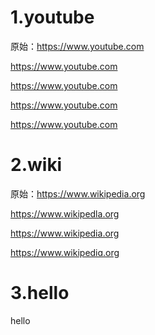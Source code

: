 # 1.youtube

原始：https://www.youtube.com

https://www.youtube.сom

https://www.youtube.ϲom

https://www.youtube.cоm

https://www.youtube.cοm



# 2.wiki

原始：https://www.wikipedia.org

https://www.wikipedla.org

https://www.wikipediа.org

https://www.wikipediɑ.org


# 3.hello
‍‍‍‍‍‍‍‍‍‌‌‍‍‍‍‌‍‍‍‍‍‍‍‍‍‌‌‍‍‍‍‌‍‍‍‍‍‍‍‍‍‌‌‍‍‍‍‌‍‍‍‍‍‍‍‍‍‌‌‍‍‍‍‌‍‍‍‍‍‍‍‍‍‌‌‍‍‍‍‌‍‍‍‍‍‍‍‍‍‌‌‍‍‍‍‌‍‍‍‍‍‍‍‍‍‌‌‍‍‍‍‌‍‍‍‍‍‍‍‍‍‌‌‍‍‍‍‌‍‍‍‍‍‍‍‍‍‌‌‍‍‍‍‌‍‍‍‍‍‍‍‍‍‌‌‍‍‍‍‌‍‍‍‍‍‍‍‍‍‌‌‍‍‍‍‌‍‍‍‍‍‍‍‍‍‌‌‍‍‍‍‌‍‍‍‍‍‍‍‍‍‌‌‍‍‍‍‌‍‍‍‍‍‍‍‍‍‌‌‍‍‍‍‌‍‍‍‍‍‍‍‍‍‌‌‍‍‍‍‌‍‍‍‍‍‍‍‍‍‌‌‍‍‍‍‌‍‍‍‍‍‍‍‍‍‌‌‍‍‍‍‌‍‍‍‍‍‍‍‍‍‌‌‍‍‍‍‌‍‍‍‍‍‍‍‍‍‌‌‍‍‍‍‌‍‍‍‍‍‍‍‍‍‌‌‍‍‍‍‌‍‍‍‍‍‍‍‍‍‌‌‍‍‍‍‌‍‍‍‍‍‍‍‍‍‌‌‍‍‍‍‌‍‍‍‍‍‍‍‍‍‌‌‍‍‍‍‌‍‍‍‍‍‍‍‍‍‌‌‍‍‍‍‌‍‍‍‍‍‍‍‍‍‌‌‍‍‍‍‌‍‍‍‍‍‍‍‍‍‌‌‍‍‍‍‌‍‍‍‍‍‍‍‍‍‌‌‍‍‍‍‌‍‍‍‍‍‍‍‍‍‌‌‍‍‍‍‌‍‍‍‍‍‍‍‍‍‌‌‍‍‍‍‌‍‍‍‍‍‍‍‍‍‌‌‍‍‍‍‌‍‍‍‍‍‍‍‍‍‌‌‍‍‍‍‌‍‍‍‍‍‍‍‍‍‌‌‍‍‍‍‌‍‍‍‍‍‍‍‍‍‌‌‍‍‍‍‌‍‍‍‍‍‍‍‍‍‌‌‍‍‍‍‌‍‍‍‍‍‍‍‍‍‌‌‍‍‍‍‌‍‍‍‍‍‍‍‍‍‌‌‍‍‍‍‌‍‍‍‍‍‍‍‍‍‌‌‍‍‍‍‌‍‍‍‍‍‍‍‍‍‌‌‍‍‍‍‌‍‍‍‍‍‍‍‍‍‌‌‍‍‍‍‌‍‍‍‍‍‍‍‍‍‌‌‍‍‍‍‌‍‍‍‍‍‍‍‍‍‌‌‍‍‍‍‌‍‍‍‍‍‍‍‍‍‌‌‍‍‍‍‌‍‍‍‍‍‍‍‍‍‌‌‍‍‍‍‌‍‍‍‍‍‍‍‍‍‌‌‍‍‍‍‌‍‍‍‍‍‍‍‍‍‌‌‍‍‍‍‌‍‍‍‍‍‍‍‍‍‌‌‍‍‍‍‌‍‍‍‍‍‍‍‍‍‌‌‍‍‍‍‌‍‍‍‍‍‍‍‍‍‌‌‍‍‍‍‌‍‍‍‍‍‍‍‍‍‌‌‍‍‍‍‌‍‍‍‍‍‍‍‍‍‌‌‍‍‍‍‌‍‍‍‍‍‍‍‍‍‌‌‍‍‍‍‌‍‍‍‍‍‍‍‍‍‌‌‍‍‍‍‌‍‍‍‍‍‍‍‍‍‌‌‍‍‍‍‌‍‍‍‍‍‍‍‍‍‌‌‍‍‍‍‌‍‍‍‍‍‍‍‍‍‌‌‍‍‍‍‌‍‍‍‍‍‍‍‍‍‌‌‍‍‍‍‌‍‍‍‍‍‍‍‍‍‌‌‍‍‍‍‌‍‍‍‍‍‍‍‍‍‌‌‍‍‍‍‌‍‍‍‍‍‍‍‍‍‌‌‍‍‍‍‌‍‍‍‍‍‍‍‍‍‌‌‍‍‍‍‌‍‍‍‍‍‍‍‍‍‌‌‍‍‍‍‌‍‍‍‍‍‍‍‍‍‌‌‍‍‍‍‌‍‍‍‍‍‍‍‍‍‌‌‍‍‍‍‌‍‍‍‍‍‍‍‍‍‌‌‍‍‍‍‌‍‍‍‍‍‍‍‍‍‌‌‍‍‍‍‌‍‍‍‍‍‍‍‍‍‌‌‍‍‍‍‌‍‍‍‍‍‍‍‍‍‌‌‍‍‍‍‌‍‍‍‍‍‍‍‍‍‌‌‍‍‍‍‌‍‍‍‍‍‍‍‍‍‌‌‍‍‍‍‌‍‍‍‍‍‍‍‍‍‌‌‍‍‍‍‌‍‍‍‍‍‍‍‍‍‌‌‍‍‍‍‌‍‍‍‍‍‍‍‍‍‌‌‍‍‍‍‌‍‍‍‍‍‍‍‍‍‌‌‍‍‍‍‌‍‍‍‍‍‍‍‍‍‌‌‍‍‍‍‌‍‍‍‍‍‍‍‍‍‌‌‍‍‍‍‌‍‍‍‍‍‍‍‍‍‌‌‍‍‍‍‌‍‍‍‍‍‍‍‍‍‌‌‍‍‍‍‌‍‍‍‍‍‍‍‍‍‌‌‍‍‍‍‌‍‍‍‍‍‍‍‍‍‌‌‍‍‍‍‌‍‍‍‍‍‍‍‍‍‌‌‍‍‍‍‌‍‍‍‍‍‍‍‍‍‌‌‍‍‍‍‌‍‍‍‍‍‍‍‍‍‌‌‍‍‍‍‌‍‍‍‍‍‍‍‍‍‌‌‍‍‍‍‌‍‍‍‍‍‍‍‍‍‌‌‍‍‍‍‌‍‍‍‍‍‍‍‍‍‌‌‍‍‍‍‌‍‍‍‍‍‍‍‍‍‌‌‍‍‍‍‌‍‍‍‍‍‍‍‍‍‌‌‍‍‍‍‌‍‍‍‍‍‍‍‍‍‌‌‍‍‍‍‌‍‍‍‍‍‍‍‍‍‌‌‍‍‍‍‌‍‍‍‍‍‍‍‍‍‌‌‍‍‍‍‌‍‍‍‍‍‍‍‍‍‌‌‍‍‍‍‌‍‍‍‍‍‍‍‍‍‌‌‍‍‍‍‌‍‍‍‍‍‍‍‍‍‌‌‍‍‍‍‌‍‍‍‍‍‍‍‍‍‌‌‍‍‍‍‌‍‍‍‍‍‍‍‍‍‌‌‍‍‍‍‌‍‍‍‍‍‍‍‍‍‌‌‍‍‍‍‌‍‍‍‍‍‍‍‍‍‌‌‍‍‍‍‌‍‍‍‍‍‍‍‍‍‌‌‍‍‍‍‌‍‍‍‍‍‍‍‍‍‌‌‍‍‍‍‌‍‍‍‍‍‍‍‍‍‌‌‍‍‍‍‌‍‍‍‍‍‍‍‍‍‌‌‍‍‍‍‌‍‍‍‍‍‍‍‍‍‌‌‍‍‍‍‌‍‍‍‍‍‍‍‍‍‌‌‍‍‍‍‌‍‍‍‍‍‍‍‍‍‌‌‍‍‍‍‌‍‍‍‍‍‍‍‍‍‌‌‍‍‍‍‌‍‍‍‍‍‍‍‍‍‌‌‍‍‍‍‌‍‍‍‍‍‍‍‍‍‌‌‍‍‍‍‌‍‍‍‍‍‍‍‍‍‌‌‍‍‍‍‌‍‍‍‍‍‍‍‍‍‌‌‍‍‍‍‌‍‍‍‍‍‍‍‍‍‌‌‍‍‍‍‌‍‍‍‍‍‍‍‍‍‌‌‍‍‍‍‌‍‍‍‍‍‍‍‍‍‌‌‍‍‍‍‌‍‍‍‍‍‍‍‍‍‌‌‍‍‍‍‌‍‍‍‍‍‍‍‍‍‌‌‍‍‍‍‌‍‍‍‍‍‍‍‍‍‌‌‍‍‍‍‌‍‍‍‍‍‍‍‍‍‌‌‍‍‍‍‌‍‍‍‍‍‍‍‍‍‌‌‍‍‍‍‌‍‍‍‍‍‍‍‍‍‌‌‍‍‍‍‌‍‍‍‍‍‍‍‍‍‌‌‍‍‍‍‌‍‍‍‍‍‍‍‍‍‌‌‍‍‍‍‌‍‍‍‍‍‍‍‍‍‌‌‍‍‍‍‌‍‍‍‍‍‍‍‍‍‌‌‍‍‍‍‌‍‍‍‍‍‍‍‍‍‌‌‍‍‍‍‌‍‍‍‍‍‍‍‍‍‌‌‍‍‍‍‌‍‍‍‍‍‍‍‍‍‌‌‍‍‍‍‌‍‍‍‍‍‍‍‍‍‌‌‍‍‍‍‌‍‍‍‍‍‍‍‍‍‌‌‍‍‍‍‌‍‍‍‍‍‍‍‍‍‌‌‍‍‍‍‌‍‍‍‍‍‍‍‍‍‌‌‍‍‍‍‌‍‍‍‍‍‍‍‍‍‌‌‍‍‍‍‌‍‍‍‍‍‍‍‍‍‌‌‍‍‍‍‌‍‍‍‍‍‍‍‍‍‌‌‍‍‍‍‌‍‍‍‍‍‍‍‍‍‌‌‍‍‍‍‌‍‍‍‍‍‍‍‍‍‌‌‍‍‍‍‌‍‍‍‍‍‍‍‍‍‌‌‍‍‍‍‌‍‍‍‍‍‍‍‍‍‌‌‍‍‍‍‌‍‍‍‍‍‍‍‍‍‌‌‍‍‍‍‌‍‍‍‍‍‍‍‍‍‌‌‍‍‍‍‌‍‍‍‍‍‍‍‍‍‌‌‍‍‍‍‌‍‍‍‍‍‍‍‍‍‌‌‍‍‍‍‌‍‍‍‍‍‍‍‍‍‌‌‍‍‍‍‌‍‍‍‍‍‍‍‍‍‌‌‍‍‍‍‌‍‍‍‍‍‍‍‍‍‌‌‍‍‍‍‌‍‍‍‍‍‍‍‍‍‌‌‍‍‍‍‌‍‍‍‍‍‍‍‍‍‌‌‍‍‍‍‌‍‍‍‍‍‍‍‍‍‌‌‍‍‍‍‌‍‍‍‍‍‍‍‍‍‌‌‍‍‍‍‌‍‍‍‍‍‍‍‍‍‌‌‍‍‍‍‌‍‍‍‍‍‍‍‍‍‌‌‍‍‍‍‌‍‍‍‍‍‍‍‍‍‌‌‍‍‍‍‌‍‍‍‍‍‍‍‍‍‌‌‍‍‍‍‌‍‍‍‍‍‍‍‍‍‌‌‍‍‍‍‌‍‍‍‍‍‍‍‍‍‌‌‍‍‍‍‌‍‍‍‍‍‍‍‍‍‌‌‍‍‍‍‌‍‍‍‍‍‍‍‍‍‌‌‍‍‍‍‌‍‍‍‍‍‍‍‍‍‌‌‍‍‍‍‌‍‍‍‍‍‍‍‍‍‌‌‍‍‍‍‌‍‍‍‍‍‍‍‍‍‌‌‍‍‍‍‌‍‍‍‍‍‍‍‍‍‌‌‍‍‍‍‌‍‍‍‍‍‍‍‍‍‌‌‍‍‍‍‌‍‍‍‍‍‍‍‍‍‌‌‍‍‍‍‌‍‍‍‍‍‍‍‍‍‌‌‍‍‍‍‌‍‍‍‍‍‍‍‍‍‌‌‍‍‍‍‌‍‍‍‍‍‍‍‍‍‌‌‍‍‍‍‌‍‍‍‍‍‍‍‍‍‌‌‍‍‍‍‌‍‍‍‍‍‍‍‍‍‌‌‍‍‍‍‌‍‍‍‍‍‍‍‍‍‌‌‍‍‍‍‌‍‍‍‍‍‍‍‍‍‌‌‍‍‍‍‌‍‍‍‍‍‍‍‍‍‌‌‍‍‍‍‌‍‍‍‍‍‍‍‍‍‌‌‍‍‍‍‌‍‍‍‍‍‍‍‍‍‌‌‍‍‍‍‌‍‍‍‍‍‍‍‍‍‌‌‍‍‍‍‌‍‍‍‍‍‍‍‍‍‌‌‍‍‍‍‌‍‍‍‍‍‍‍‍‍‌‌‍‍‍‍‌‍‍‍‍‍‍‍‍‍‌‌‍‍‍‍‌‍‍‍‍‍‍‍‍‍‌‌‍‍‍‍‌‍‍‍‍‍‍‍‍‍‌‌‍‍‍‍‌‍‍‍‍‍‍‍‍‍‌‌‍‍‍‍‌‍‍‍‍‍‍‍‍‍‌‌‍‍‍‍‌‍‍‍‍‍‍‍‍‍‌‌‍‍‍‍‌‍‍‍‍‍‍‍‍‍‌‌‍‍‍‍‌‍‍‍‍‍‍‍‍‍‌‌‍‍‍‍‌‍‍‍‍‍‍‍‍‍‌‌‍‍‍‍‌‍‍‍‍‍‍‍‍‍‌‌‍‍‍‍‌‍‍‍‍‍‍‍‍‍‌‌‍‍‍‍‌‍‍‍‍‍‍‍‍‍‌‌‍‍‍‍‌‍‍‍‍‍‍‍‍‍‌‌‍‍‍‍‌‍‍‍‍‍‍‍‍‍‌‌‍‍‍‍‌‍‍‍‍‍‍‍‍‍‌‌‍‍‍‍‌‍‍‍‍‍‍‍‍‍‌‌‍‍‍‍‌‍‍‍‍‍‍‍‍‍‌‌‍‍‍‍‌‍‍‍‍‍‍‍‍‍‌‌‍‍‍‍‌‍‍‍‍‍‍‍‍‍‌‌‍‍‍‍‌‍‍‍‍‍‍‍‍‍‌‌‍‍‍‍‌‍‍‍‍‍‍‍‍‍‌‌‍‍‍‍‌‍‍‍‍‍‍‍‍‍‌‌‍‍‍‍‌‍‍‍‍‍‍‍‍‍‌‌‍‍‍‍‌‍‍‍‍‍‍‍‍‍‌‌‍‍‍‍‌‍‍‍‍‍‍‍‍‍‌‌‍‍‍‍‌‍‍‍‍‍‍‍‍‍‌‌‍‍‍‍‌‍‍‍‍‍‍‍‍‍‌‌‍‍‍‍‌‍‍‍‍‍‍‍‍‍‌‌‍‍‍‍‌‍‍‍‍‍‍‍‍‍‌‌‍‍‍‍‌‍‍‍‍‍‍‍‍‍‌‌‍‍‍‍‌‍‍‍‍‍‍‍‍‍‌‌‍‍‍‍‌‍‍‍‍‍‍‍‍‍‌‌‍‍‍‍‌‍‍‍‍‍‍‍‍‍‌‌‍‍‍‍‌‍‍‍‍‍‍‍‍‍‌‌‍‍‍‍‌‍‍‍‍‍‍‍‍‍‌‌‍‍‍‍‌‍‍‍‍‍‍‍‍‍‌‌‍‍‍‍‌‍‍‍‍‍‍‍‍‍‌‌‍‍‍‍‌‍‍‍‍‍‍‍‍‍‌‌‍‍‍‍‌‍‍‍‍‍‍‍‍‍‌‌‍‍‍‍‌‍‍‍‍‍‍‍‍‍‌‌‍‍‍‍‌‍‍‍‍‍‍‍‍‍‌‌‍‍‍‍‌‍‍‍‍‍‍‍‍‍‌‌‍‍‍‍‌‍‍‍‍‍‍‍‍‍‌‌‍‍‍‍‌‍‍‍‍‍‍‍‍‍‌‌‍‍‍‍‌‍‍‍‍‍‍‍‍‍‌‌‍‍‍‍‌‍‍‍‍‍‍‍‍‍‌‌‍‍‍‍‌‍‍‍‍‍‍‍‍‍‌‌‍‍‍‍‌‍‍‍‍‍‍‍‍‍‌‌‍‍‍‍‌‍‍‍‍‍‍‍‍‍‌‌‍‍‍‍‌‍‍‍‍‍‍‍‍‍‌‌‍‍‍‍‌‍‍‍‍‍‍‍‍‍‌‌‍‍‍‍‌‍‍‍‍‍‍‍‍‍‌‌‍‍‍‍‌‍‍‍‍‍‍‍‍‍‌‌‍‍‍‍‌‍‍‍‍‍‍‍‍‍‌‌‍‍‍‍‌‍‍‍‍‍‍‍‍‍‌‌‍‍‍‍‌‍‍‍‍‍‍‍‍‍‌‌‍‍‍‍‌‍‍‍‍‍‍‍‍‍‌‌‍‍‍‍‌‍‍‍‍‍‍‍‍‍‌‌‍‍‍‍‌‍‍‍‍‍‍‍‍‍‌‌‍‍‍‍‌‍‍‍‍‍‍‍‍‍‌‌‍‍‍‍‌‍‍‍‍‍‍‍‍‍‌‌‍‍‍‍‌‍‍‍‍‍‍‍‍‍‌‌‍‍‍‍‌‍‍‍‍‍‍‍‍‍‌‌‍‍‍‍‌‍‍‍‍‍‍‍‍‍‌‌‍‍‍‍‌‍‍‍‍‍‍‍‍‍‌‌‍‍‍‍‌‍‍‍‍‍‍‍‍‍‌‌‍‍‍‍‌‍‍‍‍‍‍‍‍‍‌‌‍‍‍‍‌‍‍‍‍‍‍‍‍‍‌‌‍‍‍‍‌‍‍‍‍‍‍‍‍‍‌‌‍‍‍‍‌‍‍‍‍‍‍‍‍‍‌‌‍‍‍‍‌‍‍‍‍‍‍‍‍‍‌‌‍‍‍‍‌‍‍‍‍‍‍‍‍‍‌‌‍‍‍‍‌‍‍‍‍‍‍‍‍‍‌‌‍‍‍‍‌‍‍‍‍‍‍‍‍‍‌‌‍‍‍‍‌‍‍‍‍‍‍‍‍‍‌‌‍‍‍‍‌‍‍‍‍‍‍‍‍‍‌‌‍‍‍‍‌‍‍‍‍‍‍‍‍‍‌‌‍‍‍‍‌‍‍‍‍‍‍‍‍‍‌‌‍‍‍‍‌‍‍‍‍‍‍‍‍‍‌‌‍‍‍‍‌‍‍‍‍‍‍‍‍‍‌‌‍‍‍‍‌‍‍‍‍‍‍‍‍‍‌‌‍‍‍‍‌‍‍‍‍‍‍‍‍‍‌‌‍‍‍‍‌‍‍‍‍‍‍‍‍‍‌‌‍‍‍‍‌‍‍‍‍‍‍‍‍‍‌‌‍‍‍‍‌‍‍‍‍‍‍‍‍‍‌‌‍‍‍‍‌‍‍‍‍‍‍‍‍‍‌‌‍‍‍‍‌‍‍‍‍‍‍‍‍‍‌‌‍‍‍‍‌‍‍‍‍‍‍‍‍‍‌‌‍‍‍‍‌‍‍‍‍‍‍‍‍‍‌‌‍‍‍‍‌‍‍‍‍‍‍‍‍‍‌‌‍‍‍‍‌‍‍‍‍‍‍‍‍‍‌‌‍‍‍‍‌‍‍‍‍‍‍‍‍‍‌‌‍‍‍‍‌‍‍‍‍‍‍‍‍‍‌‌‍‍‍‍‌‍‍‍‍‍‍‍‍‍‌‌‍‍‍‍‌‍‍‍‍‍‍‍‍‍‌‌‍‍‍‍‌‍‍‍‍‍‍‍‍‍‌‌‍‍‍‍‌‍‍‍‍‍‍‍‍‍‌‌‍‍‍‍‌‍‍‍‍‍‍‍‍‍‌‌‍‍‍‍‌‍‍‍‍‍‍‍‍‍‌‌‍‍‍‍‌‍‍‍‍‍‍‍‍‍‌‌‍‍‍‍‌‍‍‍‍‍‍‍‍‍‌‌‍‍‍‍‌‍‍‍‍‍‍‍‍‍‌‌‍‍‍‍‌‍‍‍‍‍‍‍‍‍‌‌‍‍‍‍‌‍‍‍‍‍‍‍‍‍‌‌‍‍‍‍‌‍‍‍‍‍‍‍‍‍‌‌‍‍‍‍‌‍‍‍‍‍‍‍‍‍‌‌‍‍‍‍‌‍‍‍‍‍‍‍‍‍‌‌‍‍‍‍‌‍‍‍‍‍‍‍‍‍‌‌‍‍‍‍‌‍‍‍‍‍‍‍‍‍‌‌‍‍‍‍‌‍‍‍‍‍‍‍‍‍‌‌‍‍‍‍‌‍‍‍‍‍‍‍‍‍‌‌‍‍‍‍‌‍‍‍‍‍‍‍‍‍‌‌‍‍‍‍‌‍‍‍‍‍‍‍‍‍‌‌‍‍‍‍‌‍‍‍‍‍‍‍‍‍‌‌‍‍‍‍‌‍‍‍‍‍‍‍‍‍‌‌‍‍‍‍‌‍‍‍‍‍‍‍‍‍‌‌‍‍‍‍‌‍‍‍‍‍‍‍‍‍‌‌‍‍‍‍‌‍‍‍‍‍‍‍‍‍‌‌‍‍‍‍‌‍‍‍‍‍‍‍‍‍‌‌‍‍‍‍‌‍‍‍‍‍‍‍‍‍‌‌‍‍‍‍‌‍‍‍‍‍‍‍‍‍‌‌‍‍‍‍‌‍‍‍‍‍‍‍‍‍‌‌‍‍‍‍‌‍‍‍‍‍‍‍‍‍‌‌‍‍‍‍‌‍‍‍‍‍‍‍‍‍‌‌‍‍‍‍‌‍‍‍‍‍‍‍‍‍‌‌‍‍‍‍‌‍‍‍‍‍‍‍‍‍‌‌‍‍‍‍‌‍‍‍‍‍‍‍‍‍‌‌‍‍‍‍‌‍‍‍‍‍‍‍‍‍‌‌‍‍‍‍‌‍‍‍‍‍‍‍‍‍‌‌‍‍‍‍‌‍‍‍‍‍‍‍‍‍‌‌‍‍‍‍‌‍‍‍‍‍‍‍‍‍‌‌‍‍‍‍‌‍‍‍‍‍‍‍‍‍‌‌‍‍‍‍‌‍‍‍‍‍‍‍‍‍‌‌‍‍‍‍‌‍‍‍‍‍‍‍‍‍‌‌‍‍‍‍‌‍‍‍‍‍‍‍‍‍‌‌‍‍‍‍‌‍‍‍‍‍‍‍‍‍‌‌‍‍‍‍‌‍‍‍‍‍‍‍‍‍‌‌‍‍‍‍‌‍‍‍‍‍‍‍‍‍‌‌‍‍‍‍‌‍‍‍‍‍‍‍‍‍‌‌‍‍‍‍‌‍‍‍‍‍‍‍‍‍‌‌‍‍‍‍‌‍‍‍‍‍‍‍‍‍‌‌‍‍‍‍‌‍‍‍‍‍‍‍‍‍‌‌‍‍‍‍‌‍‍‍‍‍‍‍‍‍‌‌‍‍‍‍‌‍‍‍‍‍‍‍‍‍‌‌‍‍‍‍‌‍‍‍‍‍‍‍‍‍‌‌‍‍‍‍‌‍‍‍‍‍‍‍‍‍‌‌‍‍‍‍‌‍‍‍‍‍‍‍‍‍‌‌‍‍‍‍‌‍‍‍‍‍‍‍‍‍‌‌‍‍‍‍‌‍‍‍‍‍‍‍‍‍‌‌‍‍‍‍‌‍‍‍‍‍‍‍‍‍‌‌‍‍‍‍‌‍‍‍‍‍‍‍‍‍‌‌‍‍‍‍‌‍‍‍‍‍‍‍‍‍‌‌‍‍‍‍‌‍‍‍‍‍‍‍‍‍‌‌‍‍‍‍‌‍‍‍‍‍‍‍‍‍‌‌‍‍‍‍‌‍‍‍‍‍‍‍‍‍‌‌‍‍‍‍‌‍‍‍‍‍‍‍‍‍‌‌‍‍‍‍‌‍‍‍‍‍‍‍‍‍‌‌‍‍‍‍‌‍‍‍‍‍‍‍‍‍‌‌‍‍‍‍‌‍‍‍‍‍‍‍‍‍‌‌‍‍‍‍‌‍‍‍‍‍‍‍‍‍‌‌‍‍‍‍‌‍‍‍‍‍‍‍‍‍‌‌‍‍‍‍‌‍‍‍‍‍‍‍‍‍‌‌‍‍‍‍‌‍‍‍‍‍‍‍‍‍‌‌‍‍‍‍‌‍‍‍‍‍‍‍‍‍‌‌‍‍‍‍‌‍‍‍‍‍‍‍‍‍‌‌‍‍‍‍‌‍‍‍‍‍‍‍‍‍‌‌‍‍‍‍‌‍‍‍‍‍‍‍‍‍‌‌‍‍‍‍‌‍‍‍‍‍‍‍‍‍‌‌‍‍‍‍‌‍‍‍‍‍‍‍‍‍‌‌‍‍‍‍‌‍‍‍‍‍‍‍‍‍‌‌‍‍‍‍‌‍‍‍‍‍‍‍‍‍‌‌‍‍‍‍‌‍‍‍‍‍‍‍‍‍‌‌‍‍‍‍‌‍‍‍‍‍‍‍‍‍‌‌‍‍‍‍‌‍‍‍‍‍‍‍‍‍‌‌‍‍‍‍‌‍‍‍‍‍‍‍‍‍‌‌‍‍‍‍‌‍‍‍‍‍‍‍‍‍‌‌‍‍‍‍‌‍‍‍‍‍‍‍‍‍‌‌‍‍‍‍‌‍‍‍‍‍‍‍‍‍‌‌‍‍‍‍‌‍‍‍‍‍‍‍‍‍‌‌‍‍‍‍‌‍‍‍‍‍‍‍‍‍‌‌‍‍‍‍‌‍‍‍‍‍‍‍‍‍‌‌‍‍‍‍‌‍‍‍‍‍‍‍‍‍‌‌‍‍‍‍‌‍‍‍‍‍‍‍‍‍‌‌‍‍‍‍‌‍‍‍‍‍‍‍‍‍‌‌‍‍‍‍‌‍‍‍‍‍‍‍‍‍‌‌‍‍‍‍‌‍‍‍‍‍‍‍‍‍‌‌‍‍‍‍‌‍‍‍‍‍‍‍‍‍‌‌‍‍‍‍‌‍‍‍‍‍‍‍‍‍‌‌‍‍‍‍‌‍‍‍‍‍‍‍‍‍‌‌‍‍‍‍‌‍‍‍‍‍‍‍‍‍‌‌‍‍‍‍‌‍‍‍‍‍‍‍‍‍‌‌‍‍‍‍‌‍‍‍‍‍‍‍‍‍‌‌‍‍‍‍‌‍‍‍‍‍‍‍‍‍‌‌‍‍‍‍‌‍‍‍‍‍‍‍‍‍‌‌‍‍‍‍‌‍‍‍‍‍‍‍‍‍‌‌‍‍‍‍‌‍‍‍‍‍‍‍‍‍‌‌‍‍‍‍‌‍‍‍‍‍‍‍‍‍‌‌‍‍‍‍‌‍‍‍‍‍‍‍‍‍‌‌‍‍‍‍‌‍‍‍‍‍‍‍‍‍‌‌‍‍‍‍‌‍‍‍‍‍‍‍‍‍‌‌‍‍‍‍‌‍‍‍‍‍‍‍‍‍‌‌‍‍‍‍‌‍‍‍‍‍‍‍‍‍‌‌‍‍‍‍‌‍‍‍‍‍‍‍‍‍‌‌‍‍‍‍‌‍‍‍‍‍‍‍‍‍‌‌‍‍‍‍‌‍‍‍‍‍‍‍‍‍‌‌‍‍‍‍‌‍‍‍‍‍‍‍‍‍‌‌‍‍‍‍‌‍‍‍‍‍‍‍‍‍‌‌‍‍‍‍‌‍‍‍‍‍‍‍‍‍‌‌‍‍‍‍‌‍‍‍‍‍‍‍‍‍‌‌‍‍‍‍‌‍‍‍‍‍‍‍‍‍‌‌‍‍‍‍‌‍‍‍‍‍‍‍‍‍‌‌‍‍‍‍‌‍‍‍‍‍‍‍‍‍‌‌‍‍‍‍‌‍‍‍‍‍‍‍‍‍‌‌‍‍‍‍‌‍‍‍‍‍‍‍‍‍‌‌‍‍‍‍‌‍‍‍‍‍‍‍‍‍‌‌‍‍‍‍‌‍‍‍‍‍‍‍‍‍‌‌‍‍‍‍‌‍‍‍‍‍‍‍‍‍‌‌‍‍‍‍‌‍‍‍‍‍‍‍‍‍‌‌‍‍‍‍‌‍‍‍‍‍‍‍‍‍‌‌‍‍‍‍‌‍‍‍‍‍‍‍‍‍‌‌‍‍‍‍‌‍‍‍‍‍‍‍‍‍‌‌‍‍‍‍‌‍‍‍‍‍‍‍‍‍‌‌‍‍‍‍‌‍‍‍‍‍‍‍‍‍‌‌‍‍‍‍‌‍‍‍‍‍‍‍‍‍‌‌‍‍‍‍‌‍‍‍‍‍‍‍‍‍‌‌‍‍‍‍‌‍‍‍‍‍‍‍‍‍‌‌‍‍‍‍‌‍‍‍‍‍‍‍‍‍‌‌‍‍‍‍‌‍‍‍‍‍‍‍‍‍‌‌‍‍‍‍‌‍‍‍‍‍‍‍‍‍‌‌‍‍‍‍‌‍‍‍‍‍‍‍‍‍‌‌‍‍‍‍‌‍‍‍‍‍‍‍‍‍‌‌‍‍‍‍‌‍‍‍‍‍‍‍‍‍‌‌‍‍‍‍‌‍‍‍‍‍‍‍‍‍‌‌‍‍‍‍‌‍‍‍‍‍‍‍‍‍‌‌‍‍‍‍‌‍‍‍‍‍‍‍‍‍‌‌‍‍‍‍‌‍‍‍‍‍‍‍‍‍‌‌‍‍‍‍‌‍‍‍‍‍‍‍‍‍‌‌‍‍‍‍‌‍‍‍‍‍‍‍‍‍‌‌‍‍‍‍‌‍‍‍‍‍‍‍‍‍‌‌‍‍‍‍‌‍‍‍‍‍‍‍‍‍‌‌‍‍‍‍‌‍‍‍‍‍‍‍‍‍‌‌‍‍‍‍‌‍‍‍‍‍‍‍‍‍‌‌‍‍‍‍‌‍‍‍‍‍‍‍‍‍‌‌‍‍‍‍‌‍‍‍‍‍‍‍‍‍‌‌‍‍‍‍‌‍‍‍‍‍‍‍‍‍‌‌‍‍‍‍‌‍‍‍‍‍‍‍‍‍‌‌‍‍‍‍‌‍‍‍‍‍‍‍‍‍‌‌‍‍‍‍‌‍‍‍‍‍‍‍‍‍‌‌‍‍‍‍‌‍‍‍‍‍‍‍‍‍‌‌‍‍‍‍‌‍‍‍‍‍‍‍‍‍‌‌‍‍‍‍‌‍‍‍‍‍‍‍‍‍‌‌‍‍‍‍‌‍‍‍‍‍‍‍‍‍‌‌‍‍‍‍‌‍‍‍‍‍‍‍‍‍‌‌‍‍‍‍‌‍‍‍‍‍‍‍‍‍‌‌‍‍‍‍‌‍‍‍‍‍‍‍‍‍‌‌‍‍‍‍‌‍‍‍‍‍‍‍‍‍‌‌‍‍‍‍‌‍‍‍‍‍‍‍‍‍‌‌‍‍‍‍‌‍‍‍‍‍‍‍‍‍‌‌‍‍‍‍‌‍‍‍‍‍‍‍‍‍‌‌‍‍‍‍‌‍‍‍‍‍‍‍‍‍‌‌‍‍‍‍‌‍‍‍‍‍‍‍‍‍‌‌‍‍‍‍‌‍‍‍‍‍‍‍‍‍‌‌‍‍‍‍‌‍‍‍‍‍‍‍‍‍‌‌‍‍‍‍‌‍‍‍‍‍‍‍‍‍‌‌‍‍‍‍‌‍‍‍‍‍‍‍‍‍‌‌‍‍‍‍‌​​​hello
